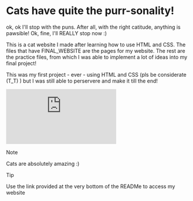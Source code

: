 # Cats have quite the purr-sonality!

ok, ok I'll stop with the puns. After all, with the right catitude, anything is pawsible! Ok, fine, I'll REALLY stop now :) 

This is a cat website I made after learning how to use HTML and CSS. The files that have FINAL_WEBSITE are the pages for my website. The rest are the practice files, from which I was able to implement a lot of ideas into my final project! 

This was my first project - ever - using HTML and CSS (pls be considerate (T_T) ) but I was still able to perservere and make it till the end! 

![Screenshot of a page in my website](https://ea3ec422-ab8c-4ca4-a526-4e7f0cb705ca-00-2zhy5tndyrpxa.worf.replit.dev/fun-facts.html)

> [!NOTE]
> Cats are absolutely amazing :)

> [!TIP]
> Use the link provided at the very bottom of the READMe to access my website


